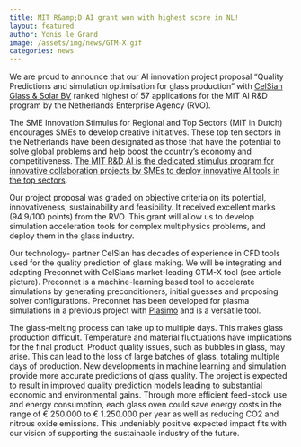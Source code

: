 ```yaml
---
title: MIT R&amp;D AI grant won with highest score in NL!
layout: featured
author: Yonis le Grand
image: /assets/img/news/GTM-X.gif
categories: news
---
```


We are proud to announce that our AI innovation project proposal “Quality Predictions and simulation optimisation for glass production” with [CelSian Glass & Solar BV](https://www.celsian.nl/) ranked highest of 57 applications for the MIT AI R&D program by the Netherlands Enterprise Agency (RVO).

The SME Innovation Stimulus for Regional and Top Sectors (MIT in Dutch) encourages SMEs to develop creative initiatives. These top ten sectors in the Netherlands have been designated as those that have the potential to solve global problems and help boost the country’s economy and competitiveness. [The MIT R&D AI is the dedicated stimulus program for innovative collaboration projects by SMEs to deploy innovative AI tools in the top sectors](http://ained.nl/ained-geeft-stevige-impuls-aan-mkb-voor-ontwikkeling-en-toepassing-van-ai-2/ ).

Our project proposal was graded on objective criteria on its potential, innovativeness, sustainability and feasibility. It received excellent marks (94.9/100 points) from the RVO. This grant will allow us to develop simulation acceleration tools for complex multiphysics problems, and deploy them in the glass industry.

Our technology- partner CelSian has decades of experience in CFD tools used for the quality prediction of glass making. We will be integrating and adapting Preconnet with CelSians market-leading GTM-X tool (see article picture). Preconnet is a machine-learning based tool to accelerate simulations by generating preconditioners, initial guesses and proposing solver configurations. Preconnet has been developed for plasma simulations in a previous project with [Plasimo](/posts/news/2022/01/10/Preconnet_Teamup) and is a versatile tool.

The glass-melting process can take up to multiple days. This makes glass production difficult. Temperature and material fluctuations have implications for the final product. Product quality issues, such as bubbles in glass, may arise. This can lead to the loss of large batches of glass, totaling multiple days of production. New developments in machine learning and simulation provide more accurate predictions of glass quality.
The project is expected to result in improved quality prediction models leading to substantial economic and environmental gains. Through more efficient feed-stock use and energy consumption, each glass oven could save energy costs in the range of  € 250.000 to € 1.250.000 per year as well as reducing CO2 and nitrous oxide emissions. This undeniably positive expected impact fits with our vision of supporting the sustainable industry of the future.
